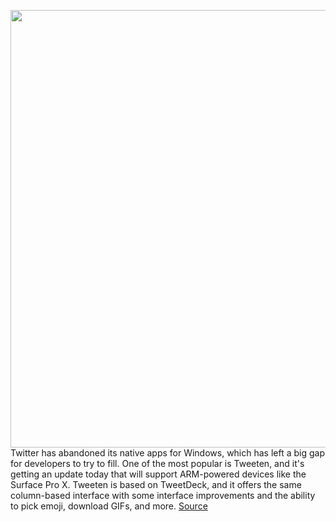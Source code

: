 <img src='https://cdn.vox-cdn.com/thumbor/dGHks8DqbeA8Qw4hfxo40XnEITU=/0x0:720x480/1200x800/filters:focal(303x183:417x297)/cdn.vox-cdn.com/uploads/chorus_image/image/66300201/surface1.0.jpg' width='700px' /><br/>
Twitter has abandoned its native apps for Windows, which has left a big gap for developers to try to fill. One of the most popular is Tweeten, and it's getting an update today that will support ARM-powered devices like the Surface Pro X. Tweeten is based on TweetDeck, and it offers the same column-based interface with some interface improvements and the ability to pick emoji, download GIFs, and more.
<a href='https://www.theverge.com/2020/2/12/21134559/tweeten-windows-app-arm64-surface-pro-x-features-download-update'> Source <a/>